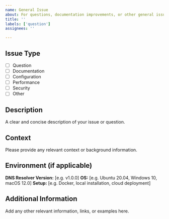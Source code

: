 ```yaml
---
name: General Issue
about: For questions, documentation improvements, or other general issues
title: ''
labels: ['question']
assignees: ''

---
```


## Issue Type
- [ ] Question
- [ ] Documentation
- [ ] Configuration
- [ ] Performance
- [ ] Security
- [ ] Other

## Description
A clear and concise description of your issue or question.

## Context
Please provide any relevant context or background information.

## Environment (if applicable)
**DNS Resolver Version:** [e.g. v1.0.0]
**OS:** [e.g. Ubuntu 20.04, Windows 10, macOS 12.0]
**Setup:** [e.g. Docker, local installation, cloud deployment]

## Additional Information
Add any other relevant information, links, or examples here.